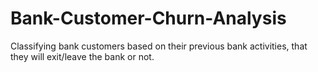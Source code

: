 # Bank-Customer-Churn-Analysis
Classifying bank customers based on their previous bank activities, that they will exit/leave the bank or not.
